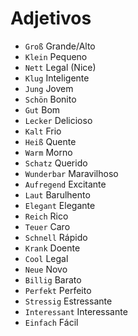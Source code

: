 # Adjetivos

-   `Groß` Grande/Alto
-   `Klein` Pequeno
-   `Nett` Legal (Nice)
-   `Klug` Inteligente
-   `Jung` Jovem
-   `Schön` Bonito
-   `Gut` Bom
-   `Lecker` Delicioso
-   `Kalt` Frio
-   `Heiß` Quente
-   `Warm` Morno
-   `Schatz` Querido
-   `Wunderbar` Maravilhoso
-   `Aufregend` Excitante
-   `Laut` Barulhento
-   `Elegant` Elegante
-   `Reich` Rico
-   `Teuer` Caro
-   `Schnell` Rápido
-   `Krank` Doente
-   `Cool` Legal
-   `Neue` Novo
-   `Billig` Barato
-   `Perfekt` Perfeito
-   `Stressig` Estressante
-   `Interessant` Interessante
-   `Einfach` Fácil

